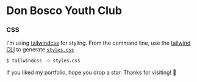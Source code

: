 # Don Bosco Youth Club

### CSS
I'm using [tailwindcss](https://tailwindcss.com/) for styling. From the command line, use the [tailwind CLI](https://tailwindcss.com/docs/installation) to generate [`styles.css`](./styles.css)

```bash
$ tailwindcss -o styles.css
```

If you liked my portfolio, hope you drop a star. Thanks for visiting! 🌟